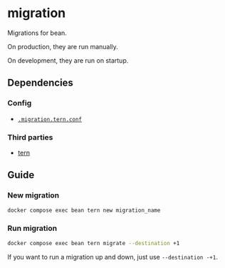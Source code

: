 # migration
Migrations for bean.

On production, they are run manually.

On development, they are run on startup.

## Dependencies

### Config

* [`.migration.tern.conf`](../../../config/.migration.tern.conf)

### Third parties

* [tern](https://pkg.go.dev/github.com/jackc/tern/v2)

## Guide

### New migration

```bash
docker compose exec bean tern new migration_name
```

### Run migration

```bash
docker compose exec bean tern migrate --destination +1
```

If you want to run a migration up and down, just use `--destination -+1`.
